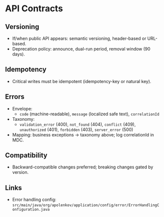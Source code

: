 # API Contracts

## Versioning
- If/when public API appears: semantic versioning, header-based or URL-based.
- Deprecation policy: announce, dual-run period, removal window (90 days).

## Idempotency
- Critical writes must be idempotent (idempotency-key or natural key).

## Errors
- Envelope:
  - `code` (machine-readable), `message` (localized safe text), `correlationId`
- Taxonomy:
  - `validation_error` (400), `not_found` (404), `conflict` (409), `unauthorized` (401), `forbidden` (403), `server_error` (500)
- Mapping: business exceptions → taxonomy above; log correlationId in MDC.

## Compatibility
- Backward-compatible changes preferred; breaking changes gated by version.

## Links
- Error handling config: `src/main/java/org/apolenkov/application/config/error/ErrorHandlingConfiguration.java`
